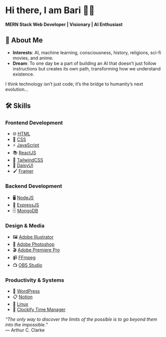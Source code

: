# Hi there, I am Bari 🙋‍♂️

**MERN Stack Web Developer | Visionary | AI Enthusiast**

## 🌌 About Me

- **Interests**: AI, machine learning, consciousness, history, religions, sci-fi movies, and anime.
- **Dream**: To one day be a part of building an AI that doesn’t just follow instructions but creates its own path, transforming how we understand existence.

I think technology isn’t just code; it’s the bridge to humanity’s next evolution...

## 🛠️ Skills

### Frontend Development
- 🌐 [HTML](https://developer.mozilla.org/en-US/docs/Web/HTML)  
- 🎨 [CSS](https://developer.mozilla.org/en-US/docs/Web/CSS)  
- ⚡️ [JavaScript](https://developer.mozilla.org/en-US/docs/Web/JavaScript)  
- 📚 [ReactJS](https://react.dev/)  
- 🎨 [TailwindCSS](https://tailwindcss.com/)  
- 🧩 [DaisyUI](https://daisyui.com/)  
- 🖌️ [Framer](https://www.framer.com/)

### Backend Development
- 🖥️ [NodeJS](https://nodejs.org/)  
- 🚀 [ExpressJS](https://expressjs.com/)  
- 🗄️ [MongoDB](https://www.mongodb.com/)

### Design & Media
- 🖼️ [Adobe Illustrator](https://www.adobe.com/products/illustrator.html)  
- 📸 [Adobe Photoshop](https://www.adobe.com/products/photoshop.html)  
- 🎬 [Adobe Premiere Pro](https://www.adobe.com/products/premiere.html)  
- 📹 [FFmpeg](https://ffmpeg.org/)  
- 📺 [OBS Studio](https://obsproject.com/)

### Productivity & Systems
- 📝 [WordPress](https://wordpress.org/)  
- 📋 [Notion](https://www.notion.so/)  
- 🐧 [Linux](https://www.linux.org/)
- 📅 [Clockify Time Manager](https://clockify.me/)

*“The only way to discover the limits of the possible is to go beyond them into the impossible.”*  
— Arthur C. Clarke
